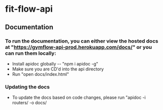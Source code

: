 # fit-flow-api

## Documentation
### To run the documentation, you can either view the hosted docs at "https://gymflow-api-prod.herokuapp.com/docs/" or you can run them locally:
- Install apidoc globally -- "npm i apidoc -g"
- Make sure you are CD'd into the api directory
- Run "open docs/index.html"

### Updating the docs
- To update the docs based on code changes, please run "apidoc -i routers/ -o docs/